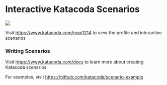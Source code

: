 # Interactive Katacoda Scenarios

[![](http://shields.katacoda.com/katacoda/gopi1214/count.svg)](https://www.katacoda.com/gopi1214 "Get your profile on Katacoda.com")

Visit https://www.katacoda.com/gopi1214 to view the profile and interactive scenarios

### Writing Scenarios
Visit https://www.katacoda.com/docs to learn more about creating Katacoda scenarios

For examples, visit https://github.com/katacoda/scenario-example
